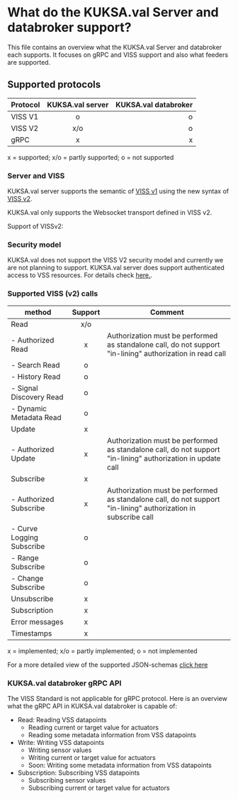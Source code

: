 # What do the KUKSA.val Server and databroker support?
This file contains an overview what the KUKSA.val Server and databroker each supports. It focuses on gRPC and VISS support and also what feeders are supported.

## Supported protocols


| Protocol   |      KUKSA.val server      |  KUKSA.val databroker   |
|------------|:-----------------:|----------:|
| VISS V1    |      o           |     o     |
| VISS V2    |     x/o          |     o     |
| gRPC       |      x           |     x     |

x = supported; x/o = partly supported; o = not supported


### Server and VISS 

KUKSA.val server supports the semantic of [VISS v1](https://www.w3.org/TR/vehicle-information-service/) using the new syntax of [VISS v2](https://www.w3.org/TR/viss2-core/).

KUKSA.val only supports the Websocket transport defined in VISS v2.

Support of VISSv2:

### Security model
KUKSA.val does not support the VISS V2 security model and currently we are not planning to support. KUKSA.val server does support authenticated access to VSS resources. For details check [here.](../KUKSA.val_server/jwt.md).

### Supported VISS (v2) calls

| method                        |   Support                     | Comment                                                                                                           |
|-------------------------------|:-----------------------------:|-------------------------------------------------------------------------------------------------------------------|
| Read                          |            x/o                ||
|   - Authorized Read           |             x                 | Authorization must be performed as standalone call, do not support "in-lining" authorization in read call         |
|   - Search Read               |             o                 ||
|   - History Read              |             o                 ||
|   - Signal Discovery Read     |             o                 ||
|   - Dynamic Metadata Read     |             o                 ||
| Update                        |             x                 ||
|   - Authorized Update         |             x                 | Authorization must be performed as standalone call, do not support "in-lining" authorization in update call       |
| Subscribe                     |             x                 ||
|   - Authorized Subscribe      |             x                 | Authorization must be performed as standalone call, do not support "in-lining" authorization in subscribe call    |
|   - Curve Logging Subscribe   |             o                 ||
|   - Range Subscribe           |             o                 ||
|   - Change Subscribe          |             o                 ||
| Unsubscribe                   |             x                 ||
| Subscription                  |             x                 ||
| Error messages                |             x                 ||
| Timestamps                    |             x                 ||

x = implemented; x/o = partly implemented; o = not implemented

For a more detailed view of the supported JSON-schemas [click here](https://github.com/eclipse-kuksa/kuksa-databrokerblob/master/kuksa-val-server/include/VSSRequestJsonSchema.hpp)


### KUKSA.val databroker gRPC API
The VISS Standard is not applicable for gRPC protocol. Here is an overview what the gRPC API in KUKSA.val databroker is capable of:

  * Read: Reading VSS datapoints 
    * Reading current or target value for actuators
    * Reading some metadata information from VSS datapoints
  * Write: Writing VSS datapoints
    * Writing sensor values
    * Writing current or target value for actuators
    * Soon: Writing some metadata information from VSS datapoints
  * Subscription: Subscribing VSS datapoints
    * Subscribing sensor values
    * Subscribing current or target value for actuators


